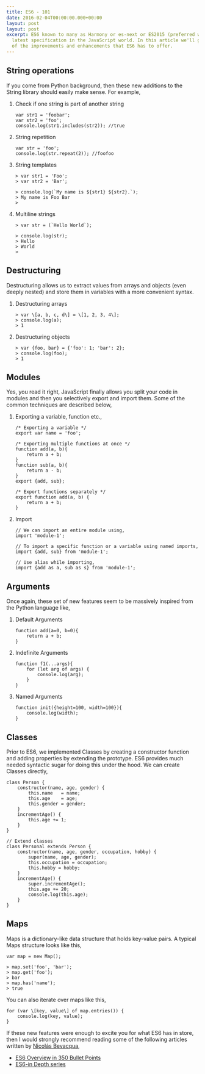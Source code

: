```yaml
---
title: ES6 - 101
date: 2016-02-04T00:00:00.000+00:00
layout: post
layout: post
excerpt: ES6 known to many as Harmony or es-next or ES2015 (preferred way) is the
  latest specification in the JavaScript world. In this article we'll go through some
  of the improvements and enhancements that ES6 has to offer.
---
```


## String operations

If you come from Python background, then these new additions to the String
library should easily make sense. For example,

<!-- more -->

1. Check if one string is part of another string
    ```
    var str1 = 'foobar';
    var str2 = 'foo';
    console.log(str1.includes(str2)); //true
    ```

2. String repetition
    ```
    var str = 'foo';
    console.log(str.repeat(2)); //foofoo
    ```

3. String templates
    ```
    > var str1 = 'Foo';
    > var str2 = 'Bar';

    > console.log(`My name is ${str1} ${str2}.`);
    > My name is Foo Bar
    >
    ```

4. Multiline strings
    ```
    > var str = (`Hello World`);

    > console.log(str);
    > Hello
    > World
    >
    ``` 

## Destructuring

Destructuring allows us to extract values from arrays and objects (even deeply nested)
and store them in variables with a more convenient syntax.

1. Destructuring arrays
    ```
    > var \[a, b, c, d\] = \[1, 2, 3, 4\];
    > console.log(a);
    > 1
    ```
1. Destructuring objects

    ```
    > var {foo, bar} = {'foo': 1; 'bar': 2};
    > console.log(foo);
    > 1
    ```

## Modules

Yes, you read it right, JavaScript finally allows you split your code in modules and then
you selectively export and import them. Some of the common techniques are described below,

1. Exporting a variable, function etc.,

    ```
    /* Exporting a variable */
    export var name = 'foo';

    /* Exporting multiple functions at once */
    function add(a, b){
        return a + b;
    }
    function sub(a, b){
        return a - b;
    }
    export {add, sub};

    /* Export functions separately */
    export function add(a, b) {
        return a + b;
    }
    ```

2. Import

    ```
    // We can import an entire module using,
    import 'module-1';

    // To import a specific function or a variable using named imports,
    import {add, sub} from 'module-1';

    // Use alias while importing,
    import {add as a, sub as s} from 'module-1';
    ```

## Arguments

Once again, these set of new features seem to be massively inspired from the
Python language like,

1. Default Arguments

    ```
    function add(a=0, b=0){
        return a + b;
    }
    ```

2. Indefinite Arguments

    ```
    function f1(...args){
        for (let arg of args) {
            console.log(arg);
        }
    }
    ```

3. Named Arguments

    ```
    function init({height=100, width=100}){
        console.log(width);
    }
    ```

## Classes

Prior to ES6, we implemented Classes by creating a constructor function
and adding properties by extending the prototype. ES6 provides much needed
syntactic sugar for doing this under the hood. We can create Classes directly,

```
class Person {
    constructor(name, age, gender) {
        this.name   = name;
        this.age    = age;
        this.gender = gender;
    }
    incrementAge() {
        this.age += 1;
    }
}

// Extend classes
class Personal extends Person {
    constructor(name, age, gender, occupation, hobby) {
        super(name, age, gender);
        this.occupation = occupation;
        this.hobby = hobby;
    }
    incrementAge() {
        super.incrementAge();
        this.age += 20;
        console.log(this.age);
    }
}
```

## Maps

Maps is a dictionary-like data structure that holds key-value pairs. A typical
Maps structure looks like this,

```
var map = new Map();

> map.set('foo', 'bar');
> map.get('foo');
> bar
> map.has('name');
> true
```

You can also iterate over maps like this,

```
for (var \[key, value\] of map.entries()) {
    console.log(key, value);
}
```

If these new features were enough to excite you for what ES6 has in store, then I
would strongly recommend reading some of the following articles written by [Nicolás Bevacqua](https://ponyfoo.com/about),

* [ES6 Overview in 350 Bullet Points](https://ponyfoo.com/articles/es6)
* [ES6-in Depth series](https://ponyfoo.com/articles/tagged/es6-in-depth)